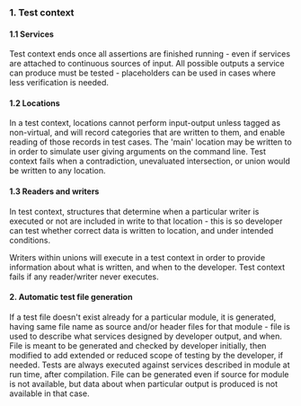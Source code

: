 ### 1. Test context
#### 1.1 Services
Test context ends once all assertions are finished running - even if services are attached to continuous sources of input. All possible outputs a service can produce must be tested - placeholders can be used in cases where less verification is needed.

#### 1.2 Locations
In a test context, locations cannot perform input-output unless tagged as non-virtual, and will record categories that are written to them, and enable reading of those records in test cases. The 'main' location may be written to in order to simulate user giving arguments on the command line. Test context fails when a contradiction, unevaluated intersection, or union would be written to any location.

#### 1.3 Readers and writers
In test context, structures that determine when a particular writer is executed or not are included in write to that location - this is so developer can test whether correct data is written to location, and under intended conditions.

Writers within unions will execute in a test context in order to provide information about what is written, and when to the developer. Test context fails if any reader/writer never executes.

#### 2. Automatic test file generation
If a test file doesn't exist already for a particular module, it is generated, having same file name as source and/or header files for that module - file is used to describe what services designed by developer output, and when. File is meant to be generated and checked by developer initially, then modified to add extended or reduced scope of testing by the developer, if needed. Tests are always executed against services described in module at run time, after compilation. File can be generated even if source for module is not available, but data about when particular output is produced is not available in that case.

